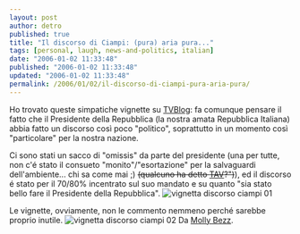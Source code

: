 ```yaml
---
layout: post
author: detro
published: true
title: "Il discorso di Ciampi: (pura) aria pura..."
tags: [personal, laugh, news-and-politics, italian]
date: "2006-01-02 11:33:48"
published: "2006-01-02 11:33:48"
updated: "2006-01-02 11:33:48"
permalink: /2006/01/02/il-discorso-di-ciampi-pura-aria-pura/
---
```


Ho trovato queste simpatiche vignette su <a target="_new" href="http://www.tvblog.it/post/1401/ciampi-in-tv-2">TVBlog</a>: fa comunque pensare il fatto che il Presidente della Repubblica (la nostra amata Repubblica Italiana) abbia fatto un discorso così poco "politico", soprattutto in un momento così "particolare" per la nostra nazione.

Ci sono stati un sacco di "omissis" da parte del presidente (una per tutte, non c'é stato il consueto "monito"/"esortazione" per la salvaguardi dell'ambiente... chi sa come mai ;) <del datetime="2006-01-02T10:34:19+00:00">(qualcuno ha detto <a href="http://www.beppegrillo.it/">TAV</a>?")</del>), ed il discorso é stato per il 70/80% incentrato sul suo mandato e su quanto "sia stato bello fare il Presidente della Repubblica".
<img src="http://www.tvblog.it/uploads/ciampiintv.JPG" alt="vignetta discorso ciampi 01" />

Le vignette, ovviamente, non le commento nemmeno perché sarebbe proprio inutile.
<img src="http://www.tvblog.it/uploads/Ciampiintv2.JPG" alt="vignetta discorso ciampi 02" />
Da <a href="http://mollybezz.buzznet.com/user/" target="_new">Molly Bezz</a>.
